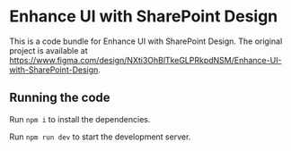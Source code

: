 
  # Enhance UI with SharePoint Design

  This is a code bundle for Enhance UI with SharePoint Design. The original project is available at https://www.figma.com/design/NXti3OhBlTkeGLPRkpdNSM/Enhance-UI-with-SharePoint-Design.

  ## Running the code

  Run `npm i` to install the dependencies.

  Run `npm run dev` to start the development server.
  